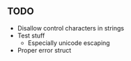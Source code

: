 TODO
---
- Disallow control characters in strings
- Test stuff
    - Especially unicode escaping
- Proper error struct
